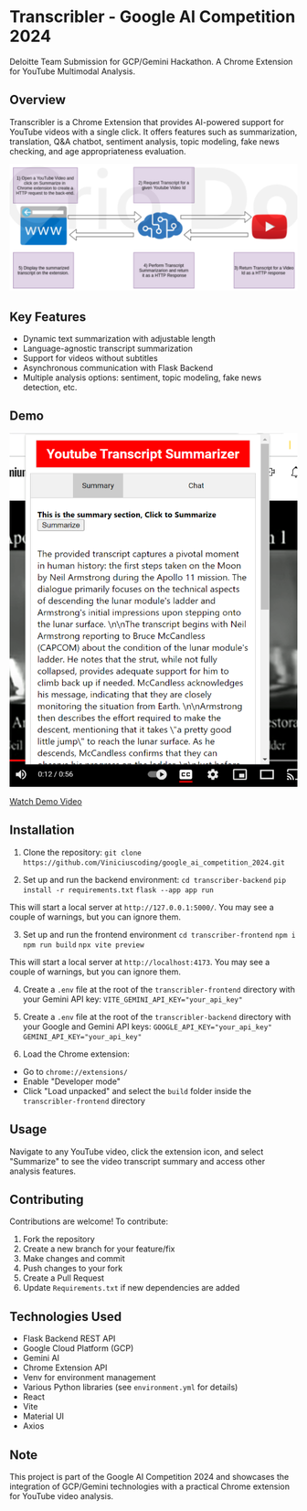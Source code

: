 # Transcribler - Google AI Competition 2024

Deloitte Team Submission for GCP/Gemini Hackathon. A Chrome Extension for YouTube Multimodal Analysis.

## Overview

Transcribler is a Chrome Extension that provides AI-powered support for YouTube videos with a single click. It offers features such as summarization, translation, Q&A chatbot, sentiment analysis, topic modeling, fake news checking, and age appropriateness evaluation.

![Project Stages](/transcribler-frontend/public/imgs/stages.png)

## Key Features

- Dynamic text summarization with adjustable length
- Language-agnostic transcript summarization
- Support for videos without subtitles
- Asynchronous communication with Flask Backend
- Multiple analysis options: sentiment, topic modeling, fake news detection, etc.

## Demo

![Screenshot](/transcribler-frontend/public/imgs/screenshot-youtube-summary.png)

[Watch Demo Video](https://www.youtube.com/watch?v=bu5BQ0PadBo)

## Installation

1. Clone the repository: `git clone https://github.com/Viniciuscoding/google_ai_competition_2024.git`

2. Set up and run the backend environment: 
`cd transcriber-backend`
`pip install -r requirements.txt`
`flask --app app run`

This will start a local server at `http://127.0.0.1:5000/`. You may see a couple of warnings, but you can ignore them.


3. Set up and run the frontend environment
	`cd transcriber-frontend`
	`npm i`
	`npm run build`
	`npx vite preview`

This will start a local server at `http://localhost:4173`. You may see a couple of warnings, but you can ignore them.

4. Create a `.env` file at the root of the `transcribler-frontend` directory with your Gemini API key: `VITE_GEMINI_API_KEY="your_api_key"`

5. Create a `.env` file at the root of the `transcribler-backend` directory with your Google and Gemini API keys:
	`GOOGLE_API_KEY="your_api_key"`
	`GEMINI_API_KEY="your_api_key"`

6. Load the Chrome extension:
- Go to `chrome://extensions/`
- Enable "Developer mode"
- Click "Load unpacked" and select the `build` folder inside the `transcribler-frontend` directory

## Usage

Navigate to any YouTube video, click the extension icon, and select "Summarize" to see the video transcript summary and access other analysis features.

## Contributing

Contributions are welcome! To contribute:

1. Fork the repository
2. Create a new branch for your feature/fix
3. Make changes and commit
4. Push changes to your fork
5. Create a Pull Request
6. Update `Requirements.txt` if new dependencies are added

## Technologies Used

- Flask Backend REST API
- Google Cloud Platform (GCP)
- Gemini AI
- Chrome Extension API
- Venv for environment management
- Various Python libraries (see `environment.yml` for details)
- React
- Vite
- Material UI
- Axios

## Note

This project is part of the Google AI Competition 2024 and showcases the integration of GCP/Gemini technologies with a practical Chrome extension for YouTube video analysis.

